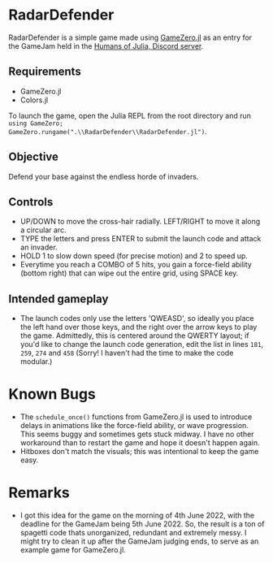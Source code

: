# RadarDefender

RadarDefender is a simple game made using [GameZero.jl](https://github.com/aviks/GameZero.jl) as an entry for the GameJam held in the [Humans of Julia, Discord server](https://discord.com/channels/762167454973296644/775962287461629952).

## Requirements
- GameZero.jl
- Colors.jl

To launch the game, open the Julia REPL from the root directory and run `using GameZero; GameZero.rungame(".\\RadarDefender\\RadarDefender.jl")`.

## Objective
Defend your base against the endless horde of invaders.

## Controls
- UP/DOWN to move the cross-hair radially. LEFT/RIGHT to move it along a circular arc.
- TYPE the letters and press ENTER to submit the launch code and attack an invader.
- HOLD 1 to slow down speed (for precise motion) and 2 to speed up.
- Everytime you reach a COMBO of 5 hits, you gain a force-field ability (bottom right) that can wipe out the entire grid, using SPACE key.

## Intended gameplay
- The launch codes only use the letters 'QWEASD', so ideally you place the left hand over those keys, and the right over the arrow keys to play the game. Admittedly, this is centered around the QWERTY layout; if you'd like to change the launch code generation, edit the list in lines `181`, `259`, `274` and `458` (Sorry! I haven't had the time to make the code modular.)

# Known Bugs
- The `schedule_once()` functions from GameZero.jl is used to introduce delays in animations like the force-field ability, or wave progression. This seems buggy and sometimes gets stuck midway. I have no other workaround than to restart the game and hope it doesn't happen again.
- Hitboxes don't match the visuals; this was intentional to keep the game easy.

# Remarks
- I got this idea for the game on the morning of 4th June 2022, with the deadline for the GameJam being 5th June 2022. So, the result is a ton of spagetti code thats unorganized, redundant and extremely messy. I might try to clean it up after the GameJam judging ends, to serve as an example game for GameZero.jl. 